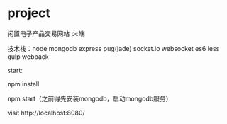 # project
闲置电子产品交易网站 pc端

技术栈：node mongodb express pug(jade) socket.io websocket es6 less gulp webpack 

start:

npm install

npm start（之前得先安装mongodb，启动mongodb服务）

visit http://localhost:8080/
